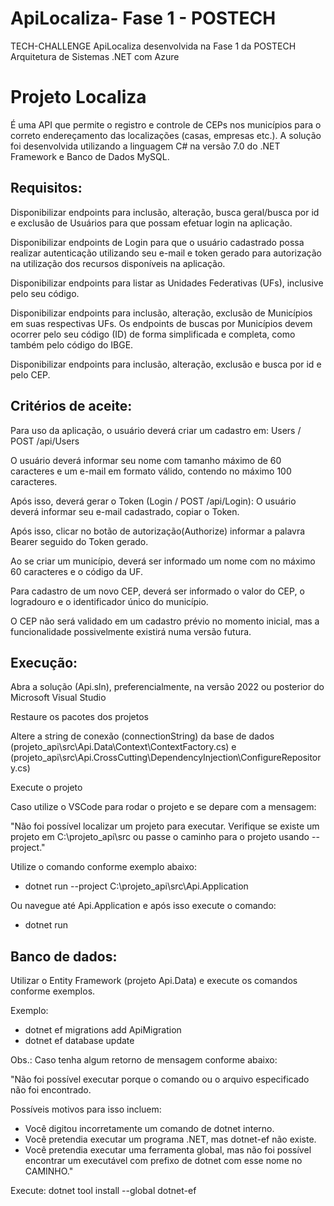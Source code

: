 # ApiLocaliza- Fase 1 - POSTECH
TECH-CHALLENGE ApiLocaliza desenvolvida na Fase 1 da POSTECH Arquitetura de Sistemas .NET com Azure

# Projeto Localiza
É uma API que permite o registro e controle de CEPs nos municípios para o correto endereçamento das localizações (casas, empresas etc.). A solução foi desenvolvida utilizando a linguagem C# na versão 7.0 do .NET Framework e Banco de Dados MySQL.

## Requisitos:
Disponibilizar endpoints para inclusão, alteração, busca geral/busca por id e exclusão de Usuários para que possam efetuar login na aplicação.

Disponibilizar endpoints de Login para que o usuário cadastrado possa realizar autenticação utilizando seu e-mail e token gerado para autorização na utilização dos recursos disponíveis na aplicação.

Disponibilizar endpoints para listar as Unidades Federativas (UFs), inclusive pelo seu código.

Disponibilizar endpoints para inclusão, alteração, exclusão de Municípios em suas respectivas UFs.
Os endpoints de buscas por Municípios devem ocorrer pelo seu código (ID) de forma simplificada e completa, como também pelo código do IBGE.

Disponibilizar endpoints para inclusão, alteração, exclusão e busca por id e pelo CEP.

## Critérios de aceite:
Para uso da aplicação, o usuário deverá criar um cadastro em:
Users / POST /api/Users

O usuário deverá informar seu nome com tamanho máximo de 60 caracteres e um e-mail em formato válido, contendo no máximo 100 caracteres.

Após isso, deverá gerar o Token (Login / POST /api/Login):
O usuário deverá informar seu e-mail cadastrado, copiar o Token.

Após isso, clicar no botão de autorização(Authorize) informar a palavra Bearer seguido do Token gerado.

Ao se criar um município, deverá ser informado um nome com no máximo 60 caracteres e o código da UF.

Para cadastro de um novo CEP, deverá ser informado o valor do CEP, o logradouro e o identificador único do município.

O CEP não será validado em um cadastro prévio no momento inicial, mas a funcionalidade possivelmente existirá numa versão futura.

## Execução:
Abra a solução (Api.sln), preferencialmente, na versão 2022 ou posterior do Microsoft Visual Studio

Restaure os pacotes dos projetos

Altere a string de conexão (connectionString) da base de dados (projeto_api\src\Api.Data\Context\ContextFactory.cs) e (projeto_api\src\Api.CrossCutting\DependencyInjection\ConfigureRepository.cs)

Execute o projeto

Caso utilize o VSCode para rodar o projeto e se depare com a mensagem:

"Não foi possível localizar um projeto para executar. Verifique se existe um projeto em C:\projeto_api\src ou passe o caminho para o projeto usando --project."

Utilize o comando conforme exemplo abaixo: 

* dotnet run --project C:\projeto_api\src\Api.Application

Ou navegue até Api.Application e após isso execute o comando:

* dotnet run

## Banco de dados:
Utilizar o Entity Framework (projeto Api.Data) e execute os comandos conforme exemplos.

Exemplo:
 * dotnet ef migrations add ApiMigration
 * dotnet ef database update

Obs.: Caso tenha algum retorno de mensagem conforme abaixo:

"Não foi possível executar porque o comando ou o arquivo especificado não foi encontrado.

Possíveis motivos para isso incluem:
* Você digitou incorretamente um comando de dotnet interno.
* Você pretendia executar um programa .NET, mas dotnet-ef não existe.
* Você pretendia executar uma ferramenta global, mas não foi possível encontrar um executável com prefixo de dotnet com esse nome no CAMINHO."
 
Execute: 
dotnet tool install --global dotnet-ef
